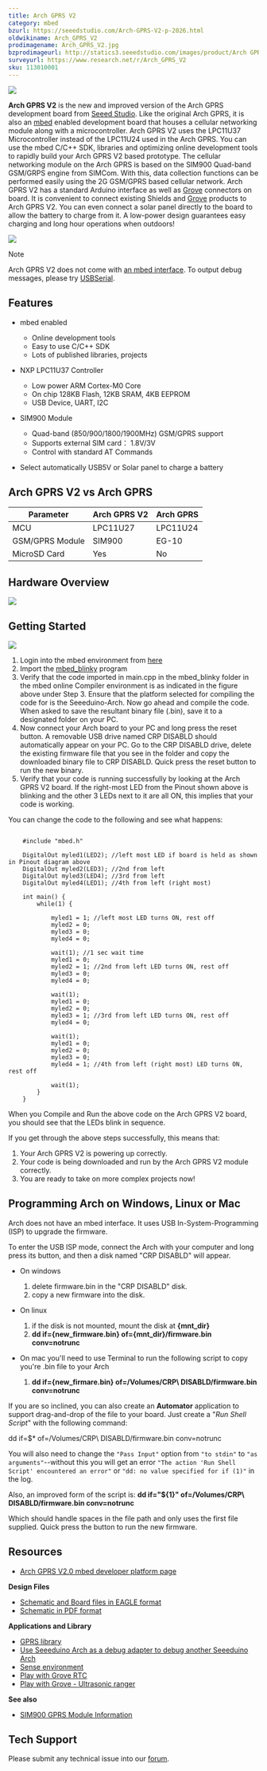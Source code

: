 ```yaml
---
title: Arch GPRS V2
category: mbed
bzurl: https://seeedstudio.com/Arch-GPRS-V2-p-2026.html
oldwikiname: Arch_GPRS_V2
prodimagename: Arch_GPRS_V2.jpg
bzprodimageurl: http://statics3.seeedstudio.com/images/product/Arch GPRS V2.jpg
surveyurl: https://www.research.net/r/Arch_GPRS_V2
sku: 113010001
---
```


![](https://raw.githubusercontent.com/SeeedDocument/Arch_GPRS_V2/master/img/Arch_GPRS_V2.jpg)

**Arch GPRS V2** is the new and improved version of the Arch GPRS development board from [Seeed Studio](http://www.seeedstudio.com). Like the original Arch GPRS, it is also an [mbed](http://mbed.org/handbook/mbed-SDK) enabled development board that houses a cellular networking module along with a microcontroller. Arch GPRS V2 uses the LPC11U37 Microcontroller instead of the LPC11U24 used in the Arch GPRS. You can use the mbed C/C++ SDK, libraries and optimizing online development tools to rapidly build your Arch GPRS V2 based prototype. The cellular networking module on the Arch GPRS is based on the SIM900 Quad-band GSM/GRPS engine from SIMCom. With this, data collection functions can be performed easily using the 2G GSM/GPRS based cellular network.
Arch GPRS V2 has a standard Arduino interface as well as [Grove](/Grove_System "Grove") connectors on board. It is convenient to connect existing Shields and [Grove](/Grove_System "Grove") products to Arch GPRS V2. You can even connect a solar panel directly to the board to allow the battery to charge from it. A low-power design guarantees easy charging and long hour operations when outdoors!

[![](https://raw.githubusercontent.com/SeeedDocument/common/master/Get_One_Now_Banner.png)](https://www.seeedstudio.com/Arch-GPRS-V2-p-2026.html)

<div class="admonition note">
<p class="admonition-title">Note</p>
Arch GPRS V2 does not come with <a href="https://mbed.org/handbook/mbed-HDK" >an mbed interface</a>. To output debug messages, please try <a href="https://mbed.org/handbook/USBSerial">USBSerial</a>.
</div>


Features
--------

-   mbed enabled
    -   Online development tools
    -   Easy to use C/C++ SDK
    -   Lots of published libraries, projects

-   NXP LPC11U37 Controller
    -   Low power ARM Cortex-M0 Core
    -   On chip 128KB Flash, 12KB SRAM, 4KB EEPROM
    -   USB Device, UART, I2C

-   SIM900 Module
    -   Quad-band (850/900/1800/1900MHz) GSM/GPRS support
    -   Supports external SIM card： 1.8V/3V
    -   Control with standard AT Commands

-   Select automatically USB5V or Solar panel to charge a battery

Arch GPRS V2 vs Arch GPRS
-----------------------

| Parameter       | **Arch GPRS V2**| **Arch GPRS**|
|-----------------|-----------------|--------------|
| MCU             | LPC11U27        | LPC11U24     |
| GSM/GPRS Module | SIM900          | EG-10        |
| MicroSD Card    | Yes             | No           |

Hardware Overview
-----------------

![](https://raw.githubusercontent.com/SeeedDocument/Arch_GPRS_V2/master/img/Arch_GPRS_V2_Pinout.png)

Getting Started
---------------

![](https://raw.githubusercontent.com/SeeedDocument/Arch_GPRS_V2/master/img/Get_started_with_arch.png)

1.  Login into the mbed environment from [here](http://www.mbed.org)
2.  Import the [mbed\_blinky](https://mbed.org/compiler/#import:/teams/mbed/code/mbed_blinky/;platform:Seeed-Arch-GPRS) program
3.  Verify that the code imported in main.cpp in the mbed\_blinky folder in the mbed online Compiler environment is as indicated in the figure above under Step 3. Ensure that the platform selected for compiling the code for is the Seeeduino-Arch. Now go ahead and compile the code. When asked to save the resultant binary file (.bin), save it to a designated folder on your PC.
4.  Now connect your Arch board to your PC and long press the reset button. A removable USB drive named CRP DISABLD should automatically appear on your PC. Go to the CRP DISABLD drive, delete the existing firmware file that you see in the folder and copy the downloaded binary file to CRP DISABLD. Quick press the reset button to run the new binary.
5.  Verify that your code is running successfully by looking at the Arch GPRS V2 board. If the right-most LED from the Pinout shown above is blinking and the other 3 LEDs next to it are all ON, this implies that your code is working.


You can change the code to the following and see what happens:
```

    #include "mbed.h"

    DigitalOut myled1(LED2); //left most LED if board is held as shown in Pinout diagram above
    DigitalOut myled2(LED3); //2nd from left
    DigitalOut myled3(LED4); //3rd from left
    DigitalOut myled4(LED1); //4th from left (right most)

    int main() {
        while(1) {
                    
            myled1 = 1; //left most LED turns ON, rest off
            myled2 = 0;
            myled3 = 0;
            myled4 = 0;
            
            wait(1); //1 sec wait time
            myled1 = 0;
            myled2 = 1; //2nd from left LED turns ON, rest off
            myled3 = 0;
            myled4 = 0;

            wait(1);
            myled1 = 0;
            myled2 = 0;
            myled3 = 1; //3rd from left LED turns ON, rest off
            myled4 = 0;
            
            wait(1);
            myled1 = 0;
            myled2 = 0;
            myled3 = 0;
            myled4 = 1; //4th from left (right most) LED turns ON, rest off
            
            wait(1);
        }
    }
```

When you Compile and Run the above code on the Arch GPRS V2 board, you should see that the LEDs blink in sequence.

If you get through the above steps successfully, this means that:

1.  Your Arch GPRS V2 is powering up correctly.
2.  Your code is being downloaded and run by the Arch GPRS V2 module correctly.
3.  You are ready to take on more complex projects now!

Programming Arch on Windows, Linux or Mac
-----------------------------------------

Arch does not have an mbed interface. It uses USB In-System-Programming (ISP) to upgrade the firmware.

To enter the USB ISP mode, connect the Arch with your computer and long press its button, and then a disk named "CRP DISABLD" will appear.

-   On windows

    1.  delete firmware.bin in the "CRP DISABLD" disk.
    2.  copy a new firmware into the disk.

-   On linux

    1.  if the disk is not mounted, mount the disk at **{mnt\_dir}**
    2.  **dd if={new\_firmware.bin} of={mnt\_dir}/firmware.bin conv=notrunc**

-   On mac you'll need to use Terminal to run the following script to copy you're .bin file to your Arch

    1.  **dd if={new\_firmare.bin} of=/Volumes/CRP\\ DISABLD/firmware.bin conv=notrunc**


If you are so inclined, you can also create an **Automator** application to support drag-and-drop of the file to your board. Just create a "*Run Shell Script*" with the following command:

dd if=$\* of=/Volumes/CRP\\ DISABLD/firmware.bin conv=notrunc

You will also need to change the `"Pass Input"` option from `"to stdin"` to `"as arguments"`--without this you will get an error `"The action 'Run Shell Script' encountered an error"` or `"dd: no value specified for if (1)"` in the log.


Also, an improved form of the script is:
**dd if="${1}" of=/Volumes/CRP\ DISABLD/firmware.bin conv=notrunc**

Which should handle spaces in the file path and only uses the first file supplied.
Quick press the button to run the new firmware.

Resources
------------------------

-   [Arch GPRS V2.0 mbed developer platform page](https://developer.mbed.org/platforms/Seeed-Arch-GPRS/)

**Design Files**

-   [Schematic and Board files in EAGLE format](https://raw.githubusercontent.com/SeeedDocument/Arch_GPRS_V2/master/res/Arch_GPRS_v2.0_sch_pcb.zip)
-   [Schematic in PDF format](https://raw.githubusercontent.com/SeeedDocument/Arch_GPRS_V2/master/res/Arch_GPRS_v2.0_SCH_PDF.pdf)

**Applications and Library**

-   [GPRS library](http://developer.mbed.org/teams/Seeed/code/GPRSInterface/)
-   [Use Seeeduino Arch as a debug adapter to debug another Seeeduino Arch](https://mbed.org/users/yihui/notebook/debug-seeeduino-arch-using-cmsis-dap/)
-   [Sense environment](https://mbed.org/users/yihui/notebook/sense-environment/)
-   [Play with Grove RTC](https://mbed.org/cookbook/seeed-grove-RTC)
-   [Play with Grove - Ultrasonic ranger](https://mbed.org/cookbook/Seeed-grove-ultrasonic-ranger)

**See also**

-   [SIM900 GPRS Module Information](/GPRS_Shield_V2.0)

<!-- This Markdown file was created from http://www.seeedstudio.com/wiki/Arch_GPRS_V2 -->

## Tech Support
Please submit any technical issue into our [forum](http://forum.seeedstudio.com/). 